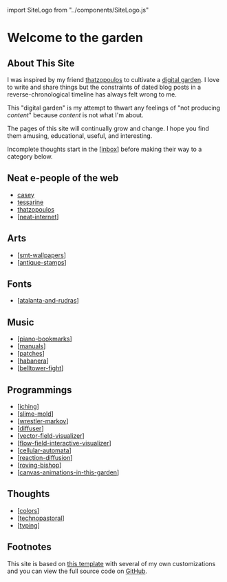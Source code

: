 import SiteLogo from "../components/SiteLogo.js"

# Welcome to the garden

<SiteLogo />

## About This Site

I was inspired by my friend [thatzopoulos] to cultivate a [digital garden]. I love to write and share things but the constraints of dated blog posts in a reverse-chronological timeline has always felt wrong to me.

This "digital garden" is my attempt to thwart any feelings of "not producing _content_" because _content_ is not what I'm about.

The pages of this site will continually grow and change.
I hope you find them amusing, educational, useful, and interesting.

Incomplete thoughts start in the [[inbox]] before making their way to a category below.

## Neat e-people of the web

- [casey]
- [tessarine]
- [thatzopoulos]
- [[neat-internet]]

## Arts

- [[smt-wallpapers]]
- [[antique-stamps]]

## Fonts

- [[atalanta-and-rudras]]

## Music

- [[piano-bookmarks]]
- [[manuals]]
- [[patches]]
- [[habanera]]
- [[belltower-fight]]

## Programmings

- [[iching]]
- [[slime-mold]]
- [[wrestler-markov]]
- [[diffuser]]
- [[vector-field-visualizer]]
- [[flow-field-interactive-visualizer]]
- [[cellular-automata]]
- [[reaction-diffusion]]
- [[roving-bishop]]
- [[canvas-animations-in-this-garden]]

## Thoughts

- [[colors]]
- [[technopastoral]]
- [[typing]]

## Footnotes

This site is based on [this template][site-template] with several of my own customizations and you can view the full source code on [GitHub].

[casey]: https://sowe.li
[tessarine]: http://tesseract.page
[thatzopoulos]: https://athanasi.us
[digital garden]: https://maggieappleton.com/garden-history
[site-template]: https://github.com/yenly/foamy-nextjs
[GitHub]: https://github.com/Velfi/digital-garden

[//begin]: # "Autogenerated link references for markdown compatibility"
[inbox]: inbox "Inbox"
[neat-internet]: neat-internet "Cool stuff the internet exposed me to"
[smt-wallpapers]: video-games/smt-wallpapers "Shin Megami Tensei Wallpapers"
[antique-stamps]: art/antique-stamps "Antique stamps converted to SVG"
[atalanta-and-rudras]: fonts/atalanta-and-rudras "Pixel Fonts (Atalanta and Rudras)"
[piano-bookmarks]: music/piano-bookmarks "Piano Bookmarks"
[manuals]: synth/manuals "Synth Manuals"
[patches]: synth/patches "Synth Presets"
[habanera]: music/habanera "Habanera For Two Flutes And A Cello"
[belltower-fight]: music/belltower-fight "Belltower Fight"
[iching]: programming/iching "I Ching"
[slime-mold]: programming/slime-mold "Slime Mold (Physarum) Simulation"
[wrestler-markov]: programming/wrestler-markov "I created a Wrestler"
[diffuser]: programming/diffuser "Diffuser"
[vector-field-visualizer]: programming/vector-field-visualizer "Visualizing dimensional noise algorithms"
[flow-field-interactive-visualizer]: programming/flow-field-interactive-visualizer "Painting flow fields"
[cellular-automata]: programming/cellular-automata "TODO cellular-automata"
[reaction-diffusion]: programming/reaction-diffusion "TODO reaction-diffusion"
[roving-bishop]: programming/roving-bishop "TODO roving-bishop"
[canvas-animations-in-this-garden]: programming/canvas-animations-in-this-garden "How this site uses Canvas to render art and animations"
[colors]: thoughts/colors/colors "On Colors"
[technopastoral]: thoughts/technopastoral "On Digital Gardens"
[typing]: thoughts/typing "On Typing"
[//end]: # "Autogenerated link references"
